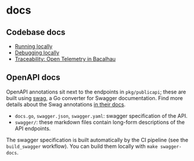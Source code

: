 # docs

## Codebase docs

* [Running locally](./running_locally.md)
* [Debugging locally](./debugging_locally.md)
* [Traceability: Open Telemetry in Bacalhau](./open_telemetry_in_bacalhau.md)

## OpenAPI docs

OpenAPI annotations sit next to the endpoints in `pkg/publicapi`; these are built using [swag](https://github.com/swaggo/swag), a Go converter for Swagger documentation.
Find more details about the Swag annotations [in their docs](https://github.com/swaggo/swag#declarative-comments-format).

* `docs.go`, `swagger.json`, `swagger.yaml`: swagger specification of the API.
* `swagger/`: these markdown files contain long-form descriptions of the API endpoints.

The swagger specification is built automatically by the CI pipeline (see the `build_swagger` workflow).
You can build them locally with `make swagger-docs`.